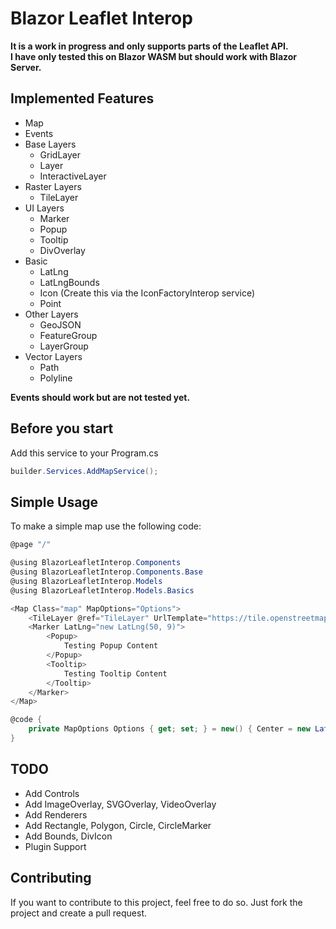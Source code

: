 ﻿# Blazor Leaflet Interop
**It is a work in progress and only supports parts of the Leaflet API.** \
**I have only tested this on Blazor WASM but should work with Blazor Server.**

## Implemented Features
- Map
- Events
- Base Layers
    - GridLayer
    - Layer
    - InteractiveLayer
- Raster Layers
  - TileLayer
- UI Layers
  - Marker
  - Popup
  - Tooltip
  - DivOverlay
- Basic
  - LatLng
  - LatLngBounds
  - Icon (Create this via the IconFactoryInterop service)
  - Point
- Other Layers
  - GeoJSON
  - FeatureGroup
  - LayerGroup
- Vector Layers
  - Path
  - Polyline

**Events should work but are not tested yet.**
## Before you start
Add this service to your Program.cs
```csharp
builder.Services.AddMapService();
```

## Simple Usage
To make a simple map use the following code:
```csharp
@page "/"

@using BlazorLeafletInterop.Components
@using BlazorLeafletInterop.Components.Base
@using BlazorLeafletInterop.Models
@using BlazorLeafletInterop.Models.Basics

<Map Class="map" MapOptions="Options">
    <TileLayer @ref="TileLayer" UrlTemplate="https://tile.openstreetmap.org/{z}/{x}/{y}.png" />
    <Marker LatLng="new LatLng(50, 9)">
        <Popup>
            Testing Popup Content
        </Popup>
        <Tooltip>
            Testing Tooltip Content
        </Tooltip>
    </Marker>
</Map>

@code {
    private MapOptions Options { get; set; } = new() { Center = new LatLng(50, 9), Zoom = 13 };
}
```

## TODO
- Add Controls
- Add ImageOverlay, SVGOverlay, VideoOverlay
- Add Renderers
- Add Rectangle, Polygon, Circle, CircleMarker
- Add Bounds, DivIcon
- Plugin Support

## Contributing
If you want to contribute to this project, feel free to do so. Just fork the project and create a pull request.

